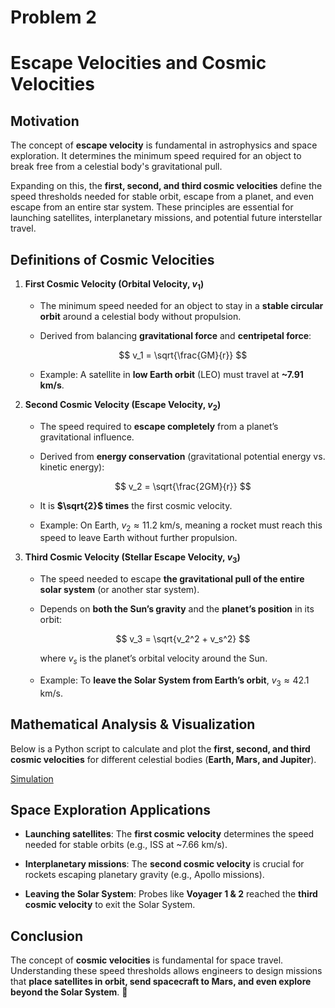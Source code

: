 # Problem 2

# **Escape Velocities and Cosmic Velocities**  


## **Motivation**  


The concept of **escape velocity** is fundamental in astrophysics and space exploration. 
It determines the minimum speed required for an object to break free from a celestial body's gravitational pull. 

Expanding on this, the **first, second, and third cosmic velocities** define the speed thresholds needed for stable orbit, escape from a planet, and even escape from an entire star system. 
These principles are essential for launching satellites, interplanetary missions, and potential future interstellar travel.  

## **Definitions of Cosmic Velocities**  


1. **First Cosmic Velocity (Orbital Velocity, $v_1$)**  


   - The minimum speed needed for an object to stay in a **stable circular orbit** around a celestial body without propulsion.  

   - Derived from balancing **gravitational force** and **centripetal force**:  


     $$
     v_1 = \sqrt{\frac{GM}{r}}
     $$


   - Example: A satellite in **low Earth orbit** (LEO) must travel at **~7.91 km/s**.  



2. **Second Cosmic Velocity (Escape Velocity, $v_2$)**  


   - The speed required to **escape completely** from a planet’s gravitational influence.  

   - Derived from **energy conservation** (gravitational potential energy vs. kinetic energy):  


     $$
     v_2 = \sqrt{\frac{2GM}{r}}
     $$


   - It is **$\sqrt{2}$ times** the first cosmic velocity. 

   - Example: On Earth, $v_2 \approx 11.2$ km/s, meaning a rocket must reach this speed to leave Earth without further propulsion.  



3. **Third Cosmic Velocity (Stellar Escape Velocity, $v_3$)**  


   - The speed needed to escape **the gravitational pull of the entire solar system** (or another star system).  

   - Depends on **both the Sun’s gravity** and the **planet’s position** in its orbit:  


     $$
     v_3 = \sqrt{v_2^2 + v_s^2}
     $$


     where $v_s$ is the planet’s orbital velocity around the Sun.  


   - Example: To **leave the Solar System from Earth’s orbit**, $v_3 \approx 42.1$ km/s.  


## **Mathematical Analysis & Visualization**  


Below is a Python script to calculate and plot the **first, second, and third cosmic velocities** for different celestial bodies (**Earth, Mars, and Jupiter**).  


[Simulation](Simulation_2.html)


## **Space Exploration Applications**  


- **Launching satellites**: The **first cosmic velocity** determines the speed needed for stable orbits (e.g., ISS at ~7.66 km/s).  


- **Interplanetary missions**: The **second cosmic velocity** is crucial for rockets escaping planetary gravity (e.g., Apollo missions).  


- **Leaving the Solar System**: Probes like **Voyager 1 & 2** reached the **third cosmic velocity** to exit the Solar System.  



## **Conclusion**  


The concept of **cosmic velocities** is fundamental for space travel. Understanding these speed thresholds allows engineers to design missions that **place satellites in orbit, send spacecraft to Mars, and even explore beyond the Solar System**. 🚀